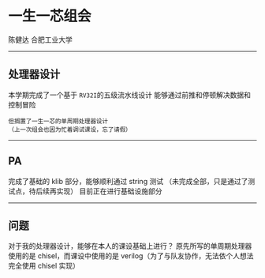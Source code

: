 # 一生一芯组会
陈健达
合肥工业大学

---
## 处理器设计
本学期完成了一个基于 `RV32I`的五级流水线设计
能够通过前推和停顿解决数据和控制冒险
```
但搁置了一生一芯的单周期处理器设计
（上一次组会也因为忙着调试课设，忘了请假）
```


---
## PA
完成了基础的 klib 部分，能够顺利通过 string 测试
（未完成全部，只是通过了测试点，待后续再实现）
目前正在进行基础设施部分

---
## 问题
对于我的处理器设计，能够在本人的课设基础上进行？
原先所写的单周期处理器使用的是 chisel，而课设中使用的是 verilog（为了与队友协作，无法依个人想法完全使用 chisel 实现）